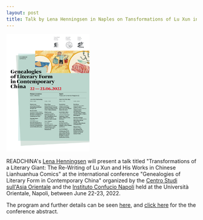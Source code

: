 ```yaml
---
layout: post
title: Talk by Lena Henningsen in Naples on Tansformations of Lu Xun in Chinese Comics
---
```


<span class="image right"><img src="/assets/images/lena-napoli.jpg" alt="" title="" style="max-width: 220px"></span>

READCHINA's [Lena Henningsen](https://readchina.github.io/team/lena.html) will present a talk titled "Transformations of a Literary Giant: The Re-Writing of Lu Xun and His Works in Chinese Lianhuanhua Comics" at the international conference "Genealogies of Literary Form in Contemporary China" organized by the [Centro Studi sull'Asia Orientale](https://www.unior.it/ateneo/17735/1/centro-di-studi-sull-asia-orientale.html) and the [Instituto Confucio Napoli](https://www.confucio.unior.it/confucio-napoli-blog/2022/genealogies-of-literary-form-in-contemporary-china) held at the Università Orientale, Napoli, between June 22-23, 2022.

The program and further details can be seen [here](https://aisc-org.it/event/convegno-genealogies-of-literary-form-in-contemporary-china/), and [click here](https://aisc-org.it/wp-content/uploads/2022/05/Genealogies-of-Literary-Form-in-Contemporary-China-Conference-Theme.pdf) for the the conference abstract.
